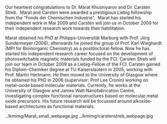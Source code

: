 Our heartiest congratulations to Dr. Marat Khusniyarov and Dr. Carsten  Streb.  Marat and Carsten were awarded a prestigious Liebig fellowship  from the "Fonds der Chemischen Industrie".  Marat has started his  independent work in Mai 2009 and Carsten will join us in October 2009 for their  independent research work towards their habilitation.                        

Marat obtained his PhD at Philipps-Universität Marburg with Prof.  Jörg Sundermeyer (2006), afterwards he joined the group of Prof. Karl Wieghardt  (MPI for Bioinorganic Chemistry) as a postdoctoral-fellow. Now he has started  his independent research career focused on the development of photoswitchable magnetic  materials funded by the FCI.
Carsten  Streb will join our team in October 2009 as a Liebig-Fellow of the FCI. Carsten  gained his Diplom-Chemiker degree at TU Kaiserslautern in 2005, working with  Prof. Martin Hartmann. He then moved to the University of Glasgow  where he obtained his PhD in 2008 (supervisor: Prof Lee Cronin) working on  metal-oxide based molecular materials. Currently, he works at the University of Glasgow and James Watt Nanofabrication  Centre, investigating complex functional nanostructures based on molecular  metal oxide precursors. His future research will be focussed around  alkoxide-based architectures as functional materials.

../kmimg/Marat_small_webpage.jpg
../kmimg/carstenstreb_webpage.jpg